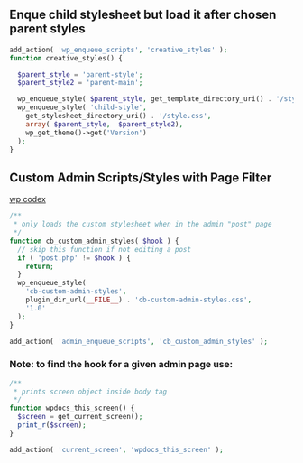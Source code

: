 ## Enque child stylesheet but load it after chosen parent styles

```php
add_action( 'wp_enqueue_scripts', 'creative_styles' );
function creative_styles() {

  $parent_style = 'parent-style';
  $parent_style2 = 'parent-main';

  wp_enqueue_style( $parent_style, get_template_directory_uri() . '/style.css' );
  wp_enqueue_style( 'child-style',
    get_stylesheet_directory_uri() . '/style.css',
    array( $parent_style,  $parent_style2),
    wp_get_theme()->get('Version')
  );
}
```

## Custom Admin Scripts/Styles with Page Filter
[wp codex](https://developer.wordpress.org/reference/hooks/admin_enqueue_scripts)
```php
/**
 * only loads the custom stylesheet when in the admin "post" page
 */
function cb_custom_admin_styles( $hook ) {
  // skip this function if not editing a post
  if ( 'post.php' != $hook ) {
    return;
  }
  wp_enqueue_style(
    'cb-custom-admin-styles',
    plugin_dir_url(__FILE__) . 'cb-custom-admin-styles.css',
    '1.0'
  );
}

add_action( 'admin_enqueue_scripts', 'cb_custom_admin_styles' );

```
### Note: to find the hook for a given admin page use:
```php
/**
 * prints screen object inside body tag
 */
function wpdocs_this_screen() {
  $screen = get_current_screen();
  print_r($screen);
}

add_action( 'current_screen', 'wpdocs_this_screen' );

```

